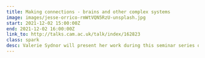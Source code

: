 ```yaml
---
title: Making connections - brains and other complex systems
image: images/jesse-orrico-rmWtVQN5RzU-unsplash.jpg
start: 2021-12-02 15:00:00Z
end: 2021-12-02 16:00:00Z
link_to: http://talks.cam.ac.uk/talk/index/162823
class: spark
desc: Valerie Sydnor will present her work during this seminar series on brain networks and other complex systems. The series aims to bring together researchers from a range of fields, including systems neuroscience, psychiatry, genomics, computer science, machine learning and physics.
---
```

